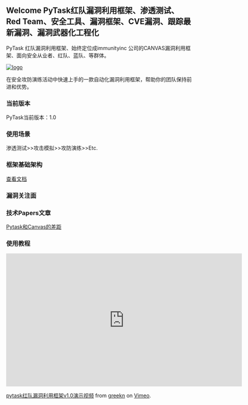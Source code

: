 ## Welcome PyTask红队漏洞利用框架、渗透测试、Red Team、安全工具、漏洞框架、CVE漏洞、跟踪最新漏洞、漏洞武器化工程化

PyTask 红队漏洞利用框架、始终定位成immunityinc 公司的CANVAS漏洞利用框架、面向安全从业者、红队、蓝队、等群体。

<a href='https://postimg.cc/VJtLT0DL' target='_blank'><img src='https://i.postimg.cc/VJtLT0DL/logo.jpg' border='0' alt='logo'/></a>

在安全攻防演练活动中快速上手的一款自动化漏洞利用框架，帮助你的团队保持前进和优势。
	

### 当前版本

PyTask当前版本：1.0



### 使用场景

渗透测试>>攻击模拟>>攻防演练>>Etc.

### 框架基础架构
[查看文档](https://github.com/greekn/pytask/blob/main/pdf/Pytask%E7%BA%A2%E9%98%9F%E6%BC%8F%E6%B4%9E%E5%88%A9%E7%94%A8%E6%A1%86%E6%9E%B6%E5%8A%9F%E8%83%BD%E5%AE%9E%E7%8E%B0_20211121002949.pdf) 

### 漏洞关注面


### 技术Papers文章

[Pytask和Canvas的差距](https://github.com/greekn/pytask/blob/gh-pages/paper/Pytask%E5%92%8CCanvas%E7%9A%84%E5%B7%AE%E8%B7%9D.md) 

### 使用教程

<iframe src="https://player.vimeo.com/video/643797578?h=00d70b82cc" width="640" height="361" frameborder="0" allow="autoplay; fullscreen; picture-in-picture" allowfullscreen></iframe>
<p><a href="https://vimeo.com/643797578">pytask红队漏洞利用框架v1.0演示视频</a> from <a href="https://vimeo.com/user157044712">greekn</a> on <a href="https://vimeo.com">Vimeo</a>.</p>
